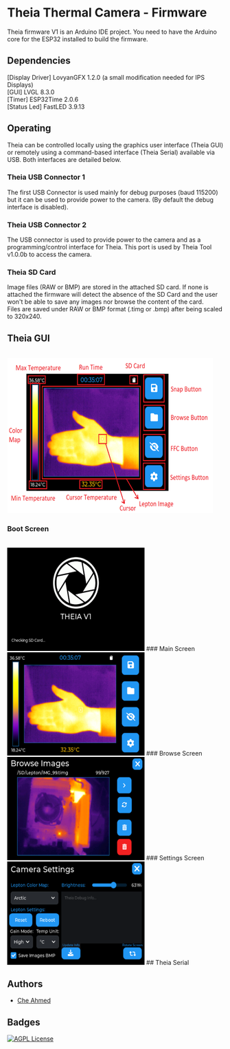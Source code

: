 
# Theia Thermal Camera - Firmware

Theia firmware V1 is an Arduino IDE project. You need to have the Arduino core for the ESP32 installed to build the firmware. <br>

## Dependencies 

[Display Driver] LovyanGFX 1.2.0 (a small modification needed for IPS Displays) <br>
[GUI] LVGL 8.3.0 <br> 
[Timer] ESP32Time 2.0.6 <br>
[Status Led] FastLED 3.9.13 <br>

## Operating

Theia can be controlled locally using the graphics user interface (Theia GUI) or remotely using a command-based interface (Theia Serial) available via USB. Both interfaces are detailed below.

### Theia USB Connector 1
The first USB Connector is used mainly for debug purposes (baud 115200) but it can be used to provide power to the camera. (By default the debug interface is disabled).

### Theia USB Connector 2
The USB connector is used to provide power to the camera and as a programming/control interface for Theia. This port is used by Theia Tool v1.0.0b to access the camera.

### Theia SD Card
Image files (RAW or BMP) are stored in the attached SD card. If none is attached the firmware will detect the absence of the SD Card and the user won't be able to save any images nor browse the content of the card. <br> Files are saved under RAW or BMP format (.timg or .bmp) after being scaled to 320x240.

## Theia GUI

<br>
<img src="Firmware/screenshots/TheiaGUI.png" width="480" height="360">

### Boot Screen
<br>
<img src="Firmware/screenshots/splash.png" width="320" height="240">
### Main Screen 
<br>
<img src="Firmware/screenshots/mainScreen.png" width="320" height="240">
### Browse Screen
<br>
<img src="Firmware/screenshots/browseScreen.png" width="320" height="240">
### Settings Screen
<br>
<img src="Firmware/screenshots/settingsScreen.png" width="320" height="240">
## Theia Serial



## Authors

- [Che Ahmed](https://github.com/CheAhMeD)


## Badges

[![AGPL License](https://img.shields.io/badge/license-GPL%20V3.0-blue.svg)](http://www.gnu.org/licenses/gpl-3.0)

